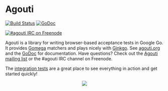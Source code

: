 Agouti
======

[![Build Status](https://api.travis-ci.org/sclevine/agouti.png?branch=master)](http://travis-ci.org/sclevine/agouti)
[![GoDoc](https://godoc.org/github.com/sclevine/agouti?status.svg)](https://godoc.org/github.com/sclevine/agouti)

[![#agouti IRC on Freenode](https://kiwiirc.com/buttons/chat.freenode.net/agouti.png)](https://kiwiirc.com/client/chat.freenode.net/#agouti)

Agouti is a library for writing browser-based acceptance tests in Google Go. It provides [Gomega](https://github.com/onsi/gomega) matchers and plays nicely with [Ginkgo](https://github.com/onsi/ginkgo). See [agouti.org](http://agouti.org) and the [GoDoc](https://godoc.org/github.com/sclevine/agouti) for documentation. Have questions? Check out the [Agouti mailing list](https://groups.google.com/d/forum/agouti) or the #agouti IRC channel on Freenode.

The [integration tests](https://github.com/sclevine/agouti/blob/master/internal/integration/) are a great place to see everything in action and get started quickly!

<p align="center"><a href=http://agouti.org><img src="http://agouti.org/images/agouti_small.png" /></a></p>
